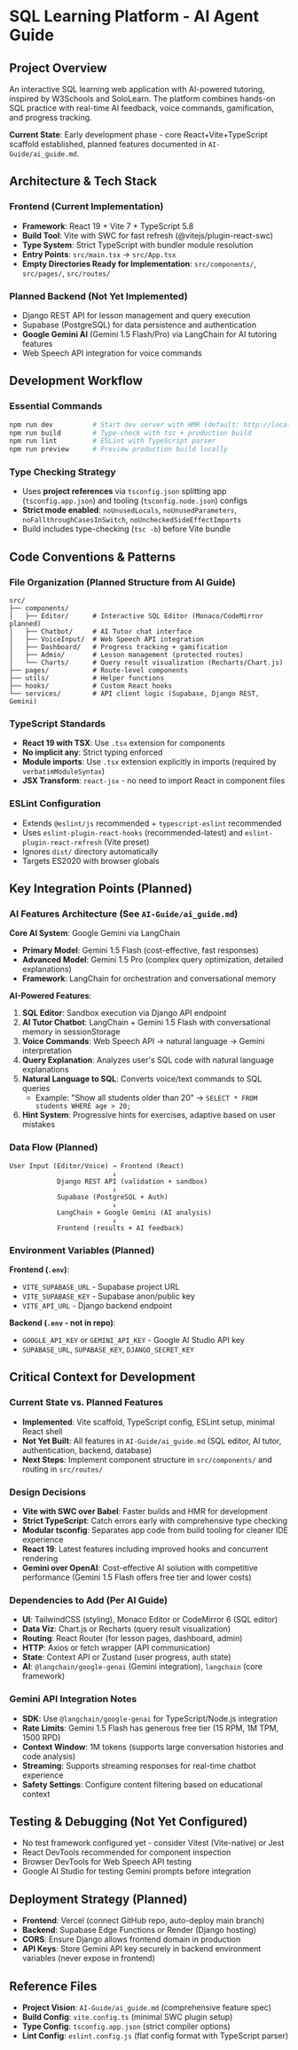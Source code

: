 # SQL Learning Platform - AI Agent Guide

## Project Overview

An interactive SQL learning web application with AI-powered tutoring, inspired by W3Schools and SoloLearn. The platform combines hands-on SQL practice with real-time AI feedback, voice commands, gamification, and progress tracking.

**Current State**: Early development phase - core React+Vite+TypeScript scaffold established, planned features documented in `AI-Guide/ai_guide.md`.

## Architecture & Tech Stack

### Frontend (Current Implementation)

- **Framework**: React 19 + Vite 7 + TypeScript 5.8
- **Build Tool**: Vite with SWC for fast refresh (@vitejs/plugin-react-swc)
- **Type System**: Strict TypeScript with bundler module resolution
- **Entry Points**: `src/main.tsx` → `src/App.tsx`
- **Empty Directories Ready for Implementation**: `src/components/`, `src/pages/`, `src/routes/`

### Planned Backend (Not Yet Implemented)

- Django REST API for lesson management and query execution
- Supabase (PostgreSQL) for data persistence and authentication
- **Google Gemini AI** (Gemini 1.5 Flash/Pro) via LangChain for AI tutoring features
- Web Speech API integration for voice commands

## Development Workflow

### Essential Commands

```bash
npm run dev          # Start dev server with HMR (default: http://localhost:5173)
npm run build        # Type-check with tsc + production build
npm run lint         # ESLint with TypeScript parser
npm run preview      # Preview production build locally
```

### Type Checking Strategy

- Uses **project references** via `tsconfig.json` splitting app (`tsconfig.app.json`) and tooling (`tsconfig.node.json`) configs
- **Strict mode enabled**: `noUnusedLocals`, `noUnusedParameters`, `noFallthroughCasesInSwitch`, `noUncheckedSideEffectImports`
- Build includes type-checking (`tsc -b`) before Vite bundle

## Code Conventions & Patterns

### File Organization (Planned Structure from AI Guide)

```
src/
├── components/
│   ├── Editor/      # Interactive SQL Editor (Monaco/CodeMirror planned)
│   ├── Chatbot/     # AI Tutor chat interface
│   ├── VoiceInput/  # Web Speech API integration
│   ├── Dashboard/   # Progress tracking + gamification
│   ├── Admin/       # Lesson management (protected routes)
│   └── Charts/      # Query result visualization (Recharts/Chart.js)
├── pages/           # Route-level components
├── utils/           # Helper functions
├── hooks/           # Custom React hooks
└── services/        # API client logic (Supabase, Django REST, Gemini)
```

### TypeScript Standards

- **React 19 with TSX**: Use `.tsx` extension for components
- **No implicit any**: Strict typing enforced
- **Module imports**: Use `.tsx` extension explicitly in imports (required by `verbatimModuleSyntax`)
- **JSX Transform**: `react-jsx` - no need to import React in component files

### ESLint Configuration

- Extends `@eslint/js` recommended + `typescript-eslint` recommended
- Uses `eslint-plugin-react-hooks` (recommended-latest) and `eslint-plugin-react-refresh` (Vite preset)
- Ignores `dist/` directory automatically
- Targets ES2020 with browser globals

## Key Integration Points (Planned)

### AI Features Architecture (See `AI-Guide/ai_guide.md`)

**Core AI System**: Google Gemini via LangChain

- **Primary Model**: Gemini 1.5 Flash (cost-effective, fast responses)
- **Advanced Model**: Gemini 1.5 Pro (complex query optimization, detailed explanations)
- **Framework**: LangChain for orchestration and conversational memory

**AI-Powered Features**:

1. **SQL Editor**: Sandbox execution via Django API endpoint
2. **AI Tutor Chatbot**: LangChain + Gemini 1.5 Flash with conversational memory in sessionStorage
3. **Voice Commands**: Web Speech API → natural language → Gemini interpretation
4. **Query Explanation**: Analyzes user's SQL code with natural language explanations
5. **Natural Language to SQL**: Converts voice/text commands to SQL queries
   - Example: "Show all students older than 20" → `SELECT * FROM students WHERE age > 20;`
6. **Hint System**: Progressive hints for exercises, adaptive based on user mistakes

### Data Flow (Planned)

```
User Input (Editor/Voice) → Frontend (React)
                          ↓
            Django REST API (validation + sandbox)
                          ↓
            Supabase (PostgreSQL + Auth)
                          ↓
            LangChain + Google Gemini (AI analysis)
                          ↓
            Frontend (results + AI feedback)
```

### Environment Variables (Planned)

**Frontend (`.env`)**:

- `VITE_SUPABASE_URL` - Supabase project URL
- `VITE_SUPABASE_KEY` - Supabase anon/public key
- `VITE_API_URL` - Django backend endpoint

**Backend (`.env` - not in repo)**:

- `GOOGLE_API_KEY` or `GEMINI_API_KEY` - Google AI Studio API key
- `SUPABASE_URL`, `SUPABASE_KEY`, `DJANGO_SECRET_KEY`

## Critical Context for Development

### Current State vs. Planned Features

- **Implemented**: Vite scaffold, TypeScript config, ESLint setup, minimal React shell
- **Not Yet Built**: All features in `AI-Guide/ai_guide.md` (SQL editor, AI tutor, authentication, backend, database)
- **Next Steps**: Implement component structure in `src/components/` and routing in `src/routes/`

### Design Decisions

- **Vite with SWC over Babel**: Faster builds and HMR for development
- **Strict TypeScript**: Catch errors early with comprehensive type checking
- **Modular tsconfig**: Separates app code from build tooling for cleaner IDE experience
- **React 19**: Latest features including improved hooks and concurrent rendering
- **Gemini over OpenAI**: Cost-effective AI solution with competitive performance (Gemini 1.5 Flash offers free tier and lower costs)

### Dependencies to Add (Per AI Guide)

- **UI**: TailwindCSS (styling), Monaco Editor or CodeMirror 6 (SQL editor)
- **Data Viz**: Chart.js or Recharts (query result visualization)
- **Routing**: React Router (for lesson pages, dashboard, admin)
- **HTTP**: Axios or fetch wrapper (API communication)
- **State**: Context API or Zustand (user progress, auth state)
- **AI**: `@langchain/google-genai` (Gemini integration), `langchain` (core framework)

### Gemini API Integration Notes

- **SDK**: Use `@langchain/google-genai` for TypeScript/Node.js integration
- **Rate Limits**: Gemini 1.5 Flash has generous free tier (15 RPM, 1M TPM, 1500 RPD)
- **Context Window**: 1M tokens (supports large conversation histories and code analysis)
- **Streaming**: Supports streaming responses for real-time chatbot experience
- **Safety Settings**: Configure content filtering based on educational context

## Testing & Debugging (Not Yet Configured)

- No test framework configured yet - consider Vitest (Vite-native) or Jest
- React DevTools recommended for component inspection
- Browser DevTools for Web Speech API testing
- Google AI Studio for testing Gemini prompts before integration

## Deployment Strategy (Planned)

- **Frontend**: Vercel (connect GitHub repo, auto-deploy main branch)
- **Backend**: Supabase Edge Functions or Render (Django hosting)
- **CORS**: Ensure Django allows frontend domain in production
- **API Keys**: Store Gemini API key securely in backend environment variables (never expose in frontend)

## Reference Files

- **Project Vision**: `AI-Guide/ai_guide.md` (comprehensive feature spec)
- **Build Config**: `vite.config.ts` (minimal SWC plugin setup)
- **Type Config**: `tsconfig.app.json` (strict compiler options)
- **Lint Config**: `eslint.config.js` (flat config format with TypeScript parser)
